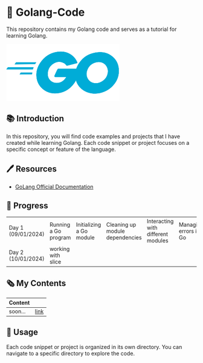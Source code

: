 # 📂 Golang-Code
 This repository contains my Golang code and serves as a tutorial for learning Golang.

 ![go-lang-cover-image](./images/pngwing.com.png)

## 📚 Introduction
 In this repository, you will find code examples and projects that I have created while learning Golang. Each code snippet or project focuses on a specific concept or feature of the language.

## 🖊️ Resources
- [GoLang Official Documentation](https://go.dev/doc/tutorial/getting-started)

## 📅 Progress
<table>
  <tr>
    <td>Day 1 (09/01/2024)</td>
    <td colspan="6">Running a Go program</td>
   <td>Initializing a Go module</td>
    <td>Cleaning up module dependencies</td>
    <td>Interacting with different modules</td>
    <td>Managing errors in Go</td>
    <td>Using the log package in Go</td>
  </tr>
  <tr>
    <td>Day 2 (10/01/2024)</td>
    <td>working with slice</td>
    
  </tr>
</table>

## 🗞️ My Contents


|           Content       |  |
| ------------------ | ------------------- |
| soon... | [link]() |



## 🔧 Usage
Each code snippet or project is organized in its own directory. You can navigate to a specific directory to explore the code.
